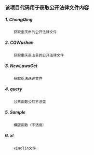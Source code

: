 ### 该项目代码用于获取公开法律文件内容

##### 1. ChongQing
        获取重庆市的公开法律文件

##### 2. CQWushan
        获取重庆巫山县的公开法律文件

##### 3. NewLawsGet
        获取新法速递文件

##### 4. query
        公共函数公共方法类

##### 5. Sample
        模版函数（不适用）

##### 6. xl
        xiaolin文件